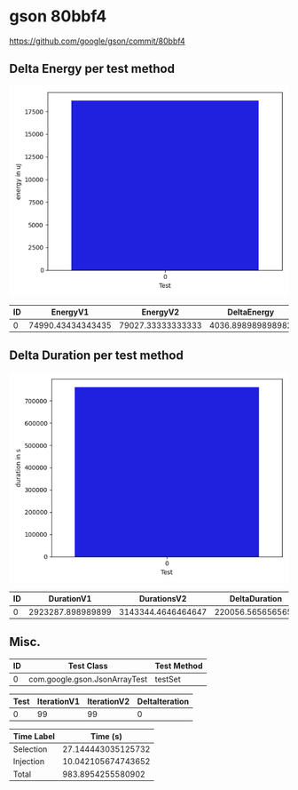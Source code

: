 # gson 80bbf4


https://github.com/google/gson/commit/80bbf4



## Delta Energy per test method

![](./gson_delta_energy_0_v.png)


| ID | EnergyV1 | EnergyV2 | DeltaEnergy | σ |
| --- | --- | --- | --- | --- |
| 0 | 74990.43434343435 | 79027.33333333333 | 4036.898989898982 | 20318.881272473667 | 24153.45840054941 |

## Delta Duration per test method

![](./gson_delta_duration_0_v.png)


| ID | DurationV1 | DurationsV2 | DeltaDuration |
| --- | --- | --- | --- |
| 0 | 2923287.898989899 | 3143344.4646464647 | 220056.5656565656 |

## Misc.

| ID | Test Class | Test Method |
| --- | --- | --- |
| 0 | com.google.gson.JsonArrayTest | testSet |




| Test | IterationV1 | IterationV2 | DeltaIteration |
| --- | --- | --- | --- |
| 0 | 99 | 99 | 0 |



| Time Label | Time (s) |
| --- | --- |
| Selection | 27.144443035125732 |
| Injection | 10.042105674743652 |
| Total | 983.8954255580902 |


